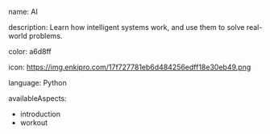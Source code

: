 name: AI

description: Learn how intelligent systems work, and use them to solve real-world problems.

color: a6d8ff

icon: https://img.enkipro.com/17f727781eb6d484256edff18e30eb49.png

language: Python

availableAspects:
  - introduction
  - workout